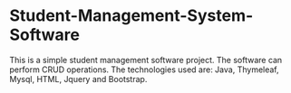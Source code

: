 # Student-Management-System-Software

This is a simple student management software project. The software can perform CRUD operations. The technologies used are:
Java, Thymeleaf, Mysql, HTML, Jquery and Bootstrap.
